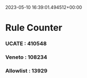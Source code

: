 2023-05-10 16:39:01.494512+00:00
# Rule Counter 
 ### UCATE : 410548

 ### Veneto : 108234

 ### Allowlist : 13929